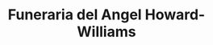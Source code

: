 ---
title: "Funeraria del Angel Howard-Williams"
url: /falfurrias/funeraria-del-angel-howard-williams/
shop: Bestattungen
---